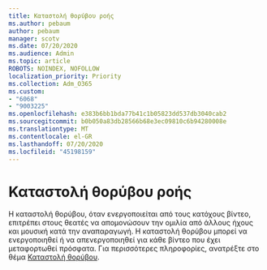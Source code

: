 ```yaml
---
title: Καταστολή θορύβου ροής
ms.author: pebaum
author: pebaum
manager: scotv
ms.date: 07/20/2020
ms.audience: Admin
ms.topic: article
ROBOTS: NOINDEX, NOFOLLOW
localization_priority: Priority
ms.collection: Adm_O365
ms.custom:
- "6068"
- "9003225"
ms.openlocfilehash: e383b6bb1bda77b41c1b05823dd537db3040cab2
ms.sourcegitcommit: b0b050a83db28566b68e3ec09810c6b94280008e
ms.translationtype: MT
ms.contentlocale: el-GR
ms.lasthandoff: 07/20/2020
ms.locfileid: "45198159"
---
```

# <a name="stream-noise-suppression"></a>Καταστολή θορύβου ροής

Η καταστολή θορύβου, όταν ενεργοποιείται από τους κατόχους βίντεο, επιτρέπει στους θεατές να απομονώσουν την ομιλία από άλλους ήχους και μουσική κατά την αναπαραγωγή. Η καταστολή θορύβου μπορεί να ενεργοποιηθεί ή να απενεργοποιηθεί για κάθε βίντεο που έχει μεταφορτωθεί πρόσφατα. Για περισσότερες πληροφορίες, ανατρέξτε στο θέμα [Καταστολή θορύβου](https://docs.microsoft.com/stream/noise-suppression).